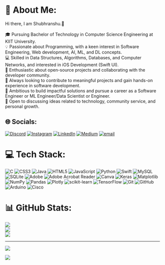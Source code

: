 # 💫 About Me:
Hi there, I am Shubhranshu.👋<br><br>🎓 Pursuing Bachelor of Technology in Computer Science Engineering at KIIT University.<br>💡 Passionate about Programming, with a keen interest in Software Engineering, Web development, AI, ML, and DL concepts.<br>💻 Skilled in Data Structures, Algorithms, Databases, and Computer Networks, and interested in iOS Development (Swift UI).<br>🔧 Enthusiastic about open-source projects and collaborating with the developer community.<br>📝 Always looking to contribute to meaningful projects and gain hands-on experience in software development.<br>🚀 Ambitious to build impactful solutions and pursue a career as a Software Engineer or ML Engineer/Data Scientist or Engineer.<br>💬 Open to discussing ideas related to technology, community service, and personal growth.


## 🌐 Socials:
[![Discord](https://img.shields.io/badge/Discord-%237289DA.svg?logo=discord&logoColor=white)](https://discord.gg/shubhranshu_verma) [![Instagram](https://img.shields.io/badge/Instagram-%23E4405F.svg?logo=Instagram&logoColor=white)](https://instagram.com/shubhranshu__verma) [![LinkedIn](https://img.shields.io/badge/LinkedIn-%230077B5.svg?logo=linkedin&logoColor=white)](https://linkedin.com/in/shubhranshuvermacse) [![Medium](https://img.shields.io/badge/Medium-12100E?logo=medium&logoColor=white)](https://medium.com/@shubhranshuvermacse) [![email](https://img.shields.io/badge/Email-D14836?logo=gmail&logoColor=white)](mailto:shubhranshuvermacse@gmail.com) 

# 💻 Tech Stack:
![C](https://img.shields.io/badge/c-%2300599C.svg?style=for-the-badge&logo=c&logoColor=white) ![CSS3](https://img.shields.io/badge/css3-%231572B6.svg?style=for-the-badge&logo=css3&logoColor=white) ![Java](https://img.shields.io/badge/java-%23ED8B00.svg?style=for-the-badge&logo=openjdk&logoColor=white) ![HTML5](https://img.shields.io/badge/html5-%23E34F26.svg?style=for-the-badge&logo=html5&logoColor=white) ![JavaScript](https://img.shields.io/badge/javascript-%23323330.svg?style=for-the-badge&logo=javascript&logoColor=%23F7DF1E) ![Python](https://img.shields.io/badge/python-3670A0?style=for-the-badge&logo=python&logoColor=ffdd54) ![Swift](https://img.shields.io/badge/swift-F54A2A?style=for-the-badge&logo=swift&logoColor=white) ![MySQL](https://img.shields.io/badge/mysql-4479A1.svg?style=for-the-badge&logo=mysql&logoColor=white) ![SQLite](https://img.shields.io/badge/sqlite-%2307405e.svg?style=for-the-badge&logo=sqlite&logoColor=white) ![Adobe](https://img.shields.io/badge/adobe-%23FF0000.svg?style=for-the-badge&logo=adobe&logoColor=white) ![Adobe Acrobat Reader](https://img.shields.io/badge/Adobe%20Acrobat%20Reader-EC1C24.svg?style=for-the-badge&logo=Adobe%20Acrobat%20Reader&logoColor=white) ![Canva](https://img.shields.io/badge/Canva-%2300C4CC.svg?style=for-the-badge&logo=Canva&logoColor=white) ![Keras](https://img.shields.io/badge/Keras-%23D00000.svg?style=for-the-badge&logo=Keras&logoColor=white) ![Matplotlib](https://img.shields.io/badge/Matplotlib-%23ffffff.svg?style=for-the-badge&logo=Matplotlib&logoColor=black) ![NumPy](https://img.shields.io/badge/numpy-%23013243.svg?style=for-the-badge&logo=numpy&logoColor=white) ![Pandas](https://img.shields.io/badge/pandas-%23150458.svg?style=for-the-badge&logo=pandas&logoColor=white) ![Plotly](https://img.shields.io/badge/Plotly-%233F4F75.svg?style=for-the-badge&logo=plotly&logoColor=white) ![scikit-learn](https://img.shields.io/badge/scikit--learn-%23F7931E.svg?style=for-the-badge&logo=scikit-learn&logoColor=white) ![TensorFlow](https://img.shields.io/badge/TensorFlow-%23FF6F00.svg?style=for-the-badge&logo=TensorFlow&logoColor=white) ![Git](https://img.shields.io/badge/git-%23F05033.svg?style=for-the-badge&logo=git&logoColor=white) ![GitHub](https://img.shields.io/badge/github-%23121011.svg?style=for-the-badge&logo=github&logoColor=white) ![Arduino](https://img.shields.io/badge/-Arduino-00979D?style=for-the-badge&logo=Arduino&logoColor=white) ![Cisco](https://img.shields.io/badge/cisco-%23049fd9.svg?style=for-the-badge&logo=cisco&logoColor=black)
# 📊 GitHub Stats:
![](https://github-readme-stats.vercel.app/api?username=ShubhranshuVerma&theme=catppuccin_latte&hide_border=false&include_all_commits=true&count_private=false)<br/>
![](https://github-readme-stats.vercel.app/api/top-langs/?username=ShubhranshuVerma&theme=catppuccin_latte&hide_border=false&include_all_commits=true&count_private=false&layout=compact)<br/>
![](https://github-contributor-stats.vercel.app/api?username=ShubhranshuVerma&limit=5&theme=catppuccin_latte&combine_all_yearly_contributions=true)<br/>

---

![](https://quotes-github-readme.vercel.app/api?type=horizontal&theme=light)


[![](https://visitcount.itsvg.in/api?id=ShubhranshuVerma&icon=0&color=0)](https://visitcount.itsvg.in)

<!-- Proudly created with GPRM ( https://gprm.itsvg.in ) -->
